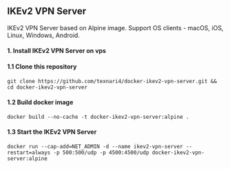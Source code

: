## IKEv2 VPN Server

IKEv2 VPN Server based on Alpine image. Support OS clients - macOS, iOS, Linux, Windows, Android.

#### 1. Install IKEv2 VPN Server on vps

#### 1.1 Clone this repository

    git clone https://github.com/texnari4/docker-ikev2-vpn-server.git && cd docker-ikev2-vpn-server

#### 1.2 Build docker image

    docker build --no-cache -t docker-ikev2-vpn-server:alpine .

#### 1.3 Start the IKEv2 VPN Server

    docker run --cap-add=NET_ADMIN -d --name ikev2-vpn-server --restart=always -p 500:500/udp -p 4500:4500/udp docker-ikev2-vpn-server:alpine